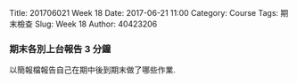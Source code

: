 Title: 201706021 Week 18 
Date: 2017-06-21 11:00
Category: Course
Tags: 期末檢查
Slug: Week 18
Author: 40423206

<h3>期末各別上台報告 3 分鐘</h3>
<!-- PELICAN_END_SUMMARY -->
<p>以簡報檔報告自己在期中後到期末做了哪些作業. </p>